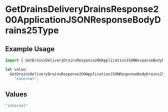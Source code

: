 # GetDrainsDeliveryDrainsResponse200ApplicationJSONResponseBodyDrains25Type

## Example Usage

```typescript
import { GetDrainsDeliveryDrainsResponse200ApplicationJSONResponseBodyDrains25Type } from "@vercel/sdk/models/getdrainsop.js";

let value:
  GetDrainsDeliveryDrainsResponse200ApplicationJSONResponseBodyDrains25Type =
    "internal";
```

## Values

```typescript
"internal"
```